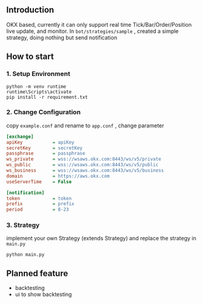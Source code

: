 ## Introduction

OKX based, currently it can only support real time Tick/Bar/Order/Position live update, and monitor. In `bot/strategies/sample` , created a simple strategy, doing nothing but send notification 

## How to start

### 1. Setup Environment

```shell
python -m venv runtime
runtime\Scripts\activate
pip install -r requirement.txt
```

### 2. Change Configuration

copy `example.conf` and rename to `app.conf` , change parameter

```ini
[exchange]
apiKey           = apiKey
secretKey        = secretKey
passphrase       = passphrase
ws_private       = wss://wsaws.okx.com:8443/ws/v5/private
ws_public        = wss://wsaws.okx.com:8443/ws/v5/public
ws_business      = wss://wsaws.okx.com:8443/ws/v5/business
domain           = https://aws.okx.com
useServerTime    = False

[notification]
token            = token
prefix           = prefix
period           = 8-23
```

### 3. Strategy
implement your own Strategy (extends Strategy) and replace the strategy in `main.py`

```shell
python main.py
```

## Planned feature
- backtesting
- ui to show backtesting